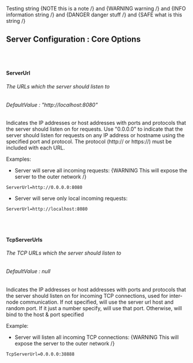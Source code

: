 Testing string {NOTE this is a note /} and {WARNING warning /} and {INFO information string /} and {DANGER danger stuff /} and {SAFE what is this string /}

## Server Configuration : Core Options

<br><br>

#### ServerUrl
###### The URLs which the server should listen to
###### DefaultValue : "http://localhost:8080"

Indicates the IP addresses or host addresses with ports and protocols that the server should listen on for requests. Use "0.0.0.0" to indicate that the server should listen for requests on any IP address or hostname using the specified port and protocol. The protocol (http:// or https://) must be included with each URL. 

Examples:

* Server will serve all incoming requests: {WARNING This will expose the server to the outer network /}
```
ServerUrl=http://0.0.0.0:8080
```

* Server will serve only local incoming requests:
```
ServerUrl=http://localhost:8080
```

<br><br>

#### TcpServerUrls
###### The TCP URLs which the server should listen to
###### DefaultValue : null
Indicates the IP addresses or host addresses with ports and protocols that the server should listen on for incoming TCP connections, used for inter-node communication. If not specified, will use the server url host and random port. If it just a number specify, will use that port. Otherwise, will bind to the host & port specified

Example:

* Server will listen all incoming TCP connections: {WARNING This will expose the server to the outer network /}
```
TcpServerUrl=0.0.0.0:38888
```

<br><br>




